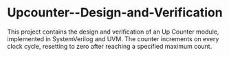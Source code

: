 # Upcounter--Design-and-Verification
This project contains the design and verification of an Up Counter module, implemented in SystemVerilog and UVM. The counter increments on every clock cycle, resetting to zero after reaching a specified maximum count.

